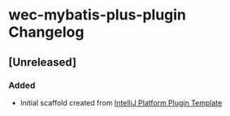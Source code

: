 <!-- Keep a Changelog guide -> https://keepachangelog.com -->

# wec-mybatis-plus-plugin Changelog

## [Unreleased]
### Added
- Initial scaffold created from [IntelliJ Platform Plugin Template](https://github.com/JetBrains/intellij-platform-plugin-template)
